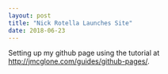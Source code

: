 ```yaml
---
layout: post
title: "Nick Rotella Launches Site"
date: 2018-06-23
---
```


Setting up my github page using the tutorial at http://jmcglone.com/guides/github-pages/.